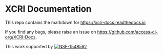# XCRI Documentation

This repo contains the markdown for 
<https://xcri-docs.readthedocs.io>

If you find any bugs, please raise an issue on <https://github.com/access-ci-org/XCRI-Docs>.

This work supported by [![NSF-1548562](https://img.shields.io/badge/NSF-1548562-blue.svg)](https://nsf.gov/awardsearch/showAward?AWD_ID=1548562)
